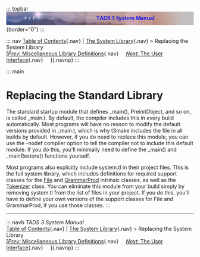 ::: topbar
![](topbar.jpg){border="0"}
:::

::: nav
[Table of Contents](toc.htm){.nav} \| [The System
Library](lib.htm){.nav} \> Replacing the System Library\
[[*Prev:* Miscellaneous Library Definitions](libmisc.htm){.nav}    
[*Next:* The User Interface](ui.htm){.nav}     ]{.navnp}
:::

::: main
# Replacing the Standard Library

The standard startup module that defines \_main(), PreinitObject, and so
on, is called \_main.t. By default, the compiler includes this in every
build automatically. Most programs will have no reason to modify the
default versions provided in \_main.t, which is why t3make includes the
file in all builds by default. However, if you do need to replace this
module, you can use the -nodef compiler option to tell the compiler not
to include this default module. If you do this, you\'ll minimally need
to define the \_main() and \_mainRestore() functions yourself.

Most programs also explicitly include system.tl in their project files.
This is the full system library, which includes definitions for required
support classes for the [File](file.htm) and [GrammarProd](gramprod.htm)
intrinsic classes, as well as the [Tokenizer](tok.htm) class. You can
eliminate this module from your build simply by removing system.tl from
the list of files in your project. If you do this, you\'ll have to
define your own versions of the support classes for File and
GrammarProd, if you use those classes.
:::

------------------------------------------------------------------------

::: navb
*TADS 3 System Manual*\
[Table of Contents](toc.htm){.nav} \| [The System
Library](lib.htm){.nav} \> Replacing the System Library\
[[*Prev:* Miscellaneous Library Definitions](libmisc.htm){.nav}    
[*Next:* The User Interface](ui.htm){.nav}     ]{.navnp}
:::
